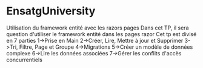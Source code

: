 # EnsatgUniversity
Utilisation du framework entité avec les razors pages
Dans cet TP, il sera question d'utiliser le framework entité dans les pages razor
Cet tp est divisé en 7 parties
  1->Prise en Main
  2->Créer, Lire, Mettre à jour et Supprimer
  3->Tri, Filtre, Page et Groupe
  4->Migrations
  5->Créer un modèle de données complexe
  6->Lire les données associées
  7->Gérer les conflits d'accès concurrentiels
